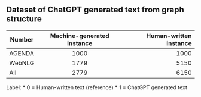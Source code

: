 ## Dataset of ChatGPT generated text from graph structure


| Number   |  Machine-generated instance  | Human-written instance | 
|----------|:-------------:|------:|
| AGENDA   |  1000         | 1000  |
| WebNLG   |  1779         | 5150  |
| All      |  2779         |  6150 |


Label: 
       * 0 = Human-written text (reference)
       * 1 = ChatGPT generated text
